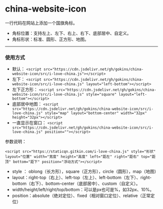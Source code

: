 # china-website-icon
一行代码在网站上添加一个国旗角标。
* 角标位置：支持左上、左下、右上、右下、底部居中、自定义。
* 角标形状：标准、圆形、正方形、地图。

---

### 使用方式

* 默认：
`<script src="https://cdn.jsdelivr.net/gh/gokins/china-website-icon/src/i-love-china.js"></script> `
* 左下：
`<script src="https://cdn.jsdelivr.net/gh/gokins/china-website-icon/src/i-love-china.js" layout="left-bottom"></script> `
* 左下正方形：
`<script src="https://cdn.jsdelivr.net/gh/gokins/china-website-icon/src/i-love-china.js" style="square" layout="left-bottom"></script> `
* 底部居中地图：
`<script src="https://cdn.jsdelivr.net/gh/gokins/china-website-icon/src/i-love-china.js" style="map" layout="bottom-center" width="32px" height="32px"></script> `
* 一直显示在窗口：
`<script src="https://cdn.jsdelivr.net/gh/gokins/china-website-icon/src/i-love-china.js" position=""></script> `

参数说明：

`<script src="https://staticqn.gitkin.com/i-love-china.js" style="形状" layout="位置" width="宽度" height="高度" left="距左" right="距右" top="距顶" bottom="距下" position="浮动方式"></script> `

* style ： oblong（长方形），square（正方形），circle（圆形），map（地图）
* layout：right-top（右上）、left-top（左上）、left-bottom（左下）、right-bottom（右下）、bottom-center（底部居中）、custom（自定义）。
* width/height/left/right/top/bottom：可以是px也可是%，如32px、10%。
* position：absolute（绝对定位）、fixed（相对窗口定位）、relative（正常定位）
